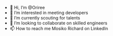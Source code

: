 - 👋 Hi, I’m @Oriree
- 👀 I’m interested in meeting developers
- 🌱 I’m currently scouting for talents
- 💞️ I’m looking to collaborate on skilled engineers
- 📫 How to reach me Mosiko Richard on LinkedIn 

<!---
Oriree/Oriree is a ✨ special ✨ repository because its `README.md` (this file) appears on your GitHub profile.
You can click the Preview link to take a look at your changes.
--->
